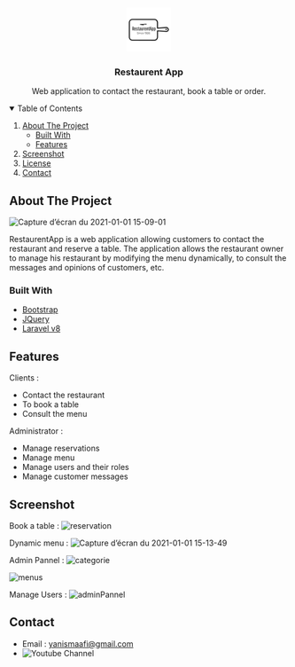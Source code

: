 

<!-- PROJECT LOGO -->
<br />
<p align="center">
  <a href="https://github.com/yanismaafi/Restaurent-App">
    <img src="public/img/logo.png" alt="Logo" width="80" height="80">
  </a>

  <h3 align="center">Restaurent App</h3>

  <p align="center">
     Web application to contact the restaurant, book a table or order.
    <br />
  </p>
</p>


<!-- TABLE OF CONTENTS -->
<details open="open">
  <summary>Table of Contents</summary>
  <ol>
    <li>
      <a href="#about-the-project">About The Project</a>
      <ul>
        <li><a href="#built-with">Built With</a></li>
        <li><a href="#built-with">Features</a></li>
      </ul>
    </li>
    <li><a href="#usage">Screenshot</a></li>
    <li><a href="#license">License</a></li>
    <li><a href="#contact">Contact</a></li>
  </ol>
</details>



<!-- ABOUT THE PROJECT -->
## About The Project

![Capture d’écran du 2021-01-01 15-09-01](https://user-images.githubusercontent.com/73799452/103440118-5820da80-4c43-11eb-819e-d6b62d1f6009.png)

RestaurentApp is a web application allowing customers to contact the restaurant and reserve a table.
The application allows the restaurant owner to manage his restaurant by modifying the menu dynamically, to consult the messages and opinions of customers, etc.


### Built With

* [Bootstrap](https://getbootstrap.com)
* [JQuery](https://jquery.com)
* [Laravel v8](https://laravel.com)



<!-- FEATURES -->
## Features

Clients :

* Contact the restaurant
* To book a table
* Consult the menu

Administrator :

* Manage reservations
* Manage menu
* Manage users and their roles
* Manage customer messages

<!-- SCREENSHOT -->
## Screenshot

Book a table :
![reservation](https://user-images.githubusercontent.com/73799452/103440168-ae8e1900-4c43-11eb-8b8a-b87b9a72f55a.png)

Dynamic menu :
![Capture d’écran du 2021-01-01 15-13-49](https://user-images.githubusercontent.com/73799452/103440203-fb71ef80-4c43-11eb-9f3d-074408e561fb.png)

Admin Pannel :
![categorie](https://user-images.githubusercontent.com/73799452/103440918-00d23880-4c4a-11eb-8804-756aeccc789d.png)

![menus](https://user-images.githubusercontent.com/73799452/103440923-0b8ccd80-4c4a-11eb-9325-7b5738722a56.png)

Manage Users :
![adminPannel](https://user-images.githubusercontent.com/73799452/103440967-95d53180-4c4a-11eb-88ac-5b22f418b070.png)


<!-- CONTACT -->
## Contact

* Email : yanismaafi@gmail.com
* ![Youtube Channel](https://www.youtube.com/channel/UC0_Xt0C99L9kCTSR_cu6iTw)

